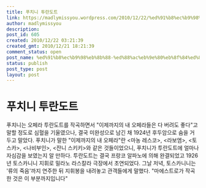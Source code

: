 ```yaml
---
title: 푸치니 투란도트
link: https://madlymissyou.wordpress.com/2010/12/22/%ed%91%b8%ec%b9%98%eb%8b%88-%ed%88%ac%eb%9e%80%eb%8f%84%ed%8a%b8/
author: madlymissyou
description: 
post_id: 605
created: 2010/12/22 03:21:39
created_gmt: 2010/12/21 18:21:39
comment_status: open
post_name: %ed%91%b8%ec%b9%98%eb%8b%88-%ed%88%ac%eb%9e%80%eb%8f%84%ed%8a%b8
status: publish
post_type: post
layout: post
---
```


# 푸치니 투란도트

푸치니는 오페라 투란도트를 작곡하면서 "이제까지의 내 오페라들은 다 버려도 좋다"고 말할 정도로 심혈을 기울였으나, 결국 미완성으로 남긴 채 1924년 후두암으로 숨을 거두고 말았다. 푸치니가 말한 "이제까지의 내 오페라"란 <마농 레스코>, <라보엠>, <토스카>, <나비부인>, <잔니 스키키>와 같은 것들이었으니, 푸치니가 투란도트에 얼마나 자심감을 보였는지 알 만하다. 투란도트는 결국 프랑코 알파노에 의해 완결되었고 1926년 토스카니니 지휘로 밀라노 라스칼라 극장에서 초연되었다. 그날 저녁, 토스카니니는 '류의 죽음'까지 연주한 뒤 지휘봉을 내려놓고 관객들에게 말했다. "마에스트로가 작곡한 것은 이 부분까지입니다"